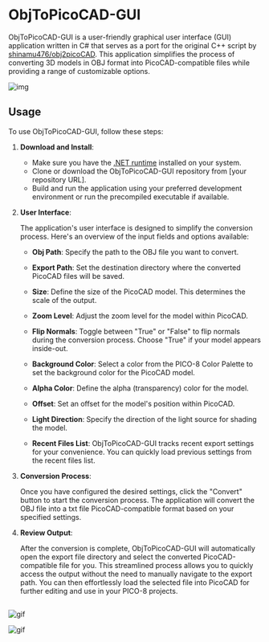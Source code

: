 # ObjToPicoCAD-GUI

ObjToPicoCAD-GUI is a user-friendly graphical user interface (GUI) application written in C# that serves as a port for the original C++ script by [shinamu476/obj2picoCAD](https://github.com/shinamu476/obj2picoCAD). This application simplifies the process of converting 3D models in OBJ format into PicoCAD-compatible files while providing a range of customizable options.

![img](https://i.imgur.com/y0Mfdhu.png?1)

## Usage

To use ObjToPicoCAD-GUI, follow these steps:

1. **Download and Install**:

   - Make sure you have the [.NET runtime](https://dotnet.microsoft.com/download/dotnet) installed on your system.
   - Clone or download the ObjToPicoCAD-GUI repository from [your repository URL].
   - Build and run the application using your preferred development environment or run the precompiled executable if available.

2. **User Interface**:

   The application's user interface is designed to simplify the conversion process. Here's an overview of the input fields and options available:

   - **Obj Path**: Specify the path to the OBJ file you want to convert.

   - **Export Path**: Set the destination directory where the converted PicoCAD files will be saved.

   - **Size**: Define the size of the PicoCAD model. This determines the scale of the output.

   - **Zoom Level**: Adjust the zoom level for the model within PicoCAD.

   - **Flip Normals**: Toggle between "True" or "False" to flip normals during the conversion process. Choose "True" if your model appears inside-out.

   - **Background Color**: Select a color from the PICO-8 Color Palette to set the background color for the PicoCAD model.

   - **Alpha Color**: Define the alpha (transparency) color for the model.

   - **Offset**: Set an offset for the model's position within PicoCAD.

   - **Light Direction**: Specify the direction of the light source for shading the model.

   - **Recent Files List**: ObjToPicoCAD-GUI tracks recent export settings for your convenience. You can quickly load previous settings from the recent files list.

3. **Conversion Process**:

   Once you have configured the desired settings, click the "Convert" button to start the conversion process. The application will convert the OBJ file into a txt file PicoCAD-compatible format based on your specified settings.

4. **Review Output**:

   After the conversion is complete, ObjToPicoCAD-GUI will automatically open the export file directory and select the converted PicoCAD-compatible file for you. This streamlined process allows you to quickly access the output without the need to manually navigate to   the export path. You can then effortlessly load the selected file into PicoCAD for further editing and use in your PICO-8 projects.
   ##
![gif](https://i.imgur.com/qe4KQVb.gif)

![gif](https://i.imgur.com/PJ59wCB.gif)
